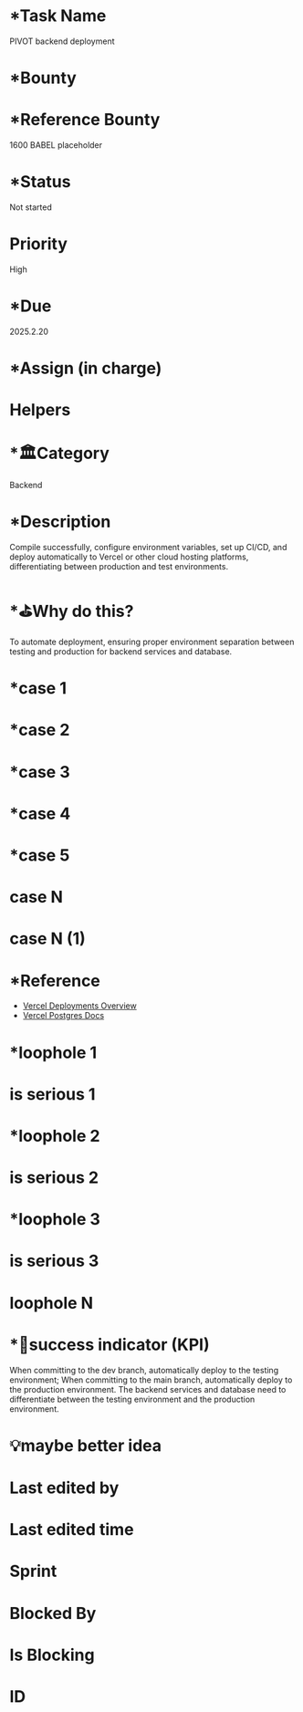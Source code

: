 # \*Task Name

PIVOT backend deployment

# \*Bounty

# \*Reference Bounty

1600 BABEL placeholder

# \*Status

Not started

# Priority

High

# \*Due

2025.2.20

# \*Assign (in charge)

# Helpers

# \*🏛Category

Backend

# \*Description

Compile successfully, configure environment variables, set up CI/CD, and deploy automatically to Vercel or other cloud hosting platforms, differentiating between production and test environments.

# \*⛳️Why do this?

To automate deployment, ensuring proper environment separation between testing and production for backend services and database.

# \*case 1

# \*case 2

# \*case 3

# \*case 4

# \*case 5

# case N

# case N (1)

# \*Reference

-   [Vercel Deployments Overview](https://vercel.com/docs/deployments/overview)
-   [Vercel Postgres Docs](https://vercel.com/docs/storage/vercel-postgres)

# \*loophole 1

# is serious 1

# \*loophole 2

# is serious 2

# \*loophole 3

# is serious 3

# loophole N

# \*🎯success indicator (KPI)

When committing to the dev branch, automatically deploy to the testing environment; When committing to the main branch, automatically deploy to the production environment. The backend services and database need to differentiate between the testing environment and the production environment.

# 💡maybe better idea

# Last edited by

# Last edited time

# Sprint

# Blocked By

# Is Blocking

# ID

